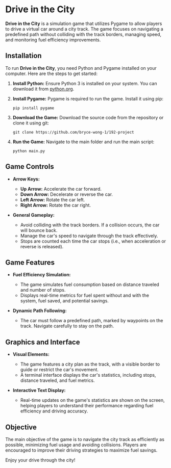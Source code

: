 # Drive in the City

**Drive in the City** is a simulation game that utilizes Pygame to allow players to drive a virtual car around a city track. The game focuses on navigating a predefined path without colliding with the track borders, managing speed, and monitoring fuel efficiency improvements.

## Installation

To run **Drive in the City**, you need Python and Pygame installed on your computer. Here are the steps to get started:

1. **Install Python:**
   Ensure Python 3 is installed on your system. You can download it from [python.org](https://www.python.org/downloads/).

2. **Install Pygame:**
   Pygame is required to run the game. Install it using pip:
   ```
   pip install pygame
   ```

3. **Download the Game:**
   Download the source code from the repository or clone it using git:
   ```
   git clone https://github.com/bryce-wong-1/192-project
   ```

4. **Run the Game:**
   Navigate to the main folder and run the main script:
   ```
   python main.py
   ```

## Game Controls

- **Arrow Keys:**
  - **Up Arrow:** Accelerate the car forward.
  - **Down Arrow:** Decelerate or reverse the car.
  - **Left Arrow:** Rotate the car left.
  - **Right Arrow:** Rotate the car right.

- **General Gameplay:**
  - Avoid colliding with the track borders. If a collision occurs, the car will bounce back.
  - Manage the car's speed to navigate through the track effectively.
  - Stops are counted each time the car stops (i.e., when acceleration or reverse is released).

## Game Features

- **Fuel Efficiency Simulation:**
  - The game simulates fuel consumption based on distance traveled and number of stops.
  - Displays real-time metrics for fuel spent without and with the system, fuel saved, and potential savings.

- **Dynamic Path Following:**
  - The car must follow a predefined path, marked by waypoints on the track. Navigate carefully to stay on the path.

## Graphics and Interface

- **Visual Elements:**
  - The game features a city plan as the track, with a visible border to guide or restrict the car's movement.
  - A terminal interface displays the car's statistics, including stops, distance traveled, and fuel metrics.

- **Interactive Text Display:**
  - Real-time updates on the game's statistics are shown on the screen, helping players to understand their performance regarding fuel efficiency and driving accuracy.

## Objective

The main objective of the game is to navigate the city track as efficiently as possible, minimizing fuel usage and avoiding collisions. Players are encouraged to improve their driving strategies to maximize fuel savings.

Enjoy your drive through the city!


